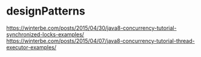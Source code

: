 # designPatterns


https://winterbe.com/posts/2015/04/30/java8-concurrency-tutorial-synchronized-locks-examples/
https://winterbe.com/posts/2015/04/07/java8-concurrency-tutorial-thread-executor-examples/
